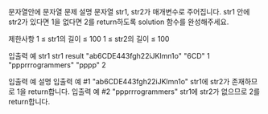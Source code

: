 문자열안에 문자열
문제 설명
문자열 str1, str2가 매개변수로 주어집니다. str1 안에 str2가 있다면 1을 없다면 2를 return하도록 solution 함수를 완성해주세요.

제한사항
1 ≤ str1의 길이 ≤ 100
1 ≤ str2의 길이 ≤ 100

입출력 예
str1 str1 result
"ab6CDE443fgh22iJKlmn1o" "6CD" 1
"ppprrrogrammers" "pppp" 2

입출력 예 설명
입출력 예 #1
"ab6CDE443fgh22iJKlmn1o" str1에 str2가 존재하므로 1을 return합니다.
입출력 예 #2
"ppprrrogrammers" str1에 str2가 없으므로 2를 return합니다.
